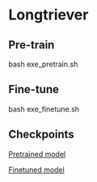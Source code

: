 # Longtriever

## Pre-train
bash exe_pretrain.sh

## Fine-tune
bash exe_finetune.sh

## Checkpoints
[Pretrained model](https://1drv.ms/f/s!Ag0vYLiCLJL3hVOW8At0fAtGEU55?e=lwiQfI)

[Finetuned model](https://1drv.ms/f/s!Ag0vYLiCLJL3hVqPMQmcHyPQ3En5?e=R83cGU)
